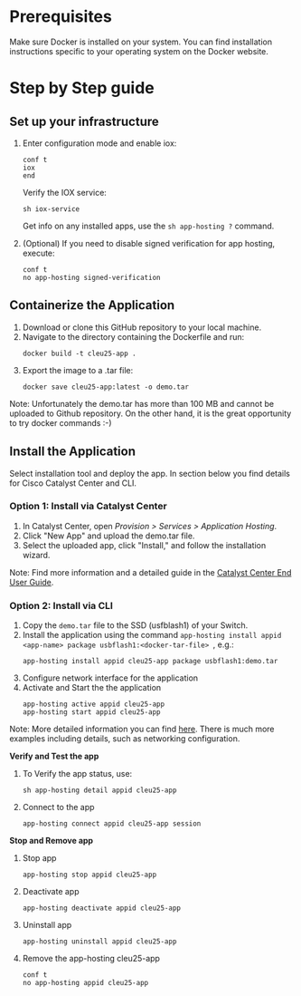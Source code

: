 # Prerequisites

Make sure Docker is installed on your system. You can find installation instructions specific to your operating system on the Docker website.

# Step by Step guide

## Set up your infrastructure

1. Enter configuration mode and enable iox:
   ```
   conf t
   iox
   end
   ```
   Verify the IOX service:
   ```
   sh iox-service 
   ```
   Get info on any installed apps, use the `sh app-hosting ?` command.

2. (Optional) If you need to disable signed verification for app hosting, execute:
   ```
   conf t
   no app-hosting signed-verification
   ```

## Containerize the Application

1. Download or clone this GitHub repository to your local machine.
2. Navigate to the directory containing the Dockerfile and run:
   ```
   docker build -t cleu25-app .
   ```
3. Export the image to a .tar file:
   ```
   docker save cleu25-app:latest -o demo.tar
   ```

Note: Unfortunately the demo.tar has more than 100 MB and cannot be uploaded to Github repository. On the other hand, it is the great opportunity to try docker commands :-)

## Install the Application

Select installation tool and deploy the app. In section below you find details for Cisco Catalyst Center and CLI.

### Option 1: Install via Catalyst Center

1. In Catalyst Center, open *Provision > Services > Application Hosting*.
2. Click "New App" and upload the demo.tar file.
3. Select the uploaded app, click "Install," and follow the installation wizard.

Note: Find more information and a detailed guide in the [Catalyst Center End User Guide](https://www.cisco.com/c/en/us/td/docs/cloud-systems-management/network-automation-and-management/catalyst-center/2-3-7/user_guide/b_cisco_catalyst_center_user_guide_237/b_cisco_dna_center_ug_2_3_7_chapter_01111.html?bookSearch=true#id_132431).

### Option 2: Install via CLI

1. Copy the `demo.tar` file to the SSD (usfblash1) of your Switch.
2. Install the application using the command  ```app-hosting install appid <app-name> package usbflash1:<docker-tar-file> ```, e.g.:
    ```
    app-hosting install appid cleu25-app package usbflash1:demo.tar
    ```
3. Configure network interface for the application
4. Activate and Start the the application
    ```
    app-hosting active appid cleu25-app 
    app-hosting start appid cleu25-app 
   ```

Note: More detailed information you can find [here](https://developer.cisco.com/docs/app-hosting/#!getting-cat9k-setup). There is much more examples including details, such as networking configuration.


**Verify and Test the app**

1. To Verify the app status, use:
   ```
   sh app-hosting detail appid cleu25-app 
   ```

2. Connect to the app 
   ```
   app-hosting connect appid cleu25-app session   
   ```

**Stop and Remove app**
1. Stop app
   ```iox
   app-hosting stop appid cleu25-app
   ```
2. Deactivate app
   ```iox
   app-hosting deactivate appid cleu25-app
   ```
3. Uninstall app
   ```iox
   app-hosting uninstall appid cleu25-app
   ```
4. Remove the app-hosting cleu25-app
   ```iox
   conf t
   no app-hosting appid cleu25-app   
   ```